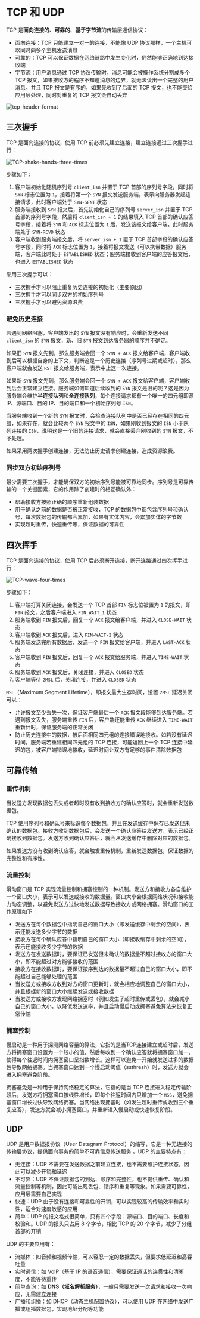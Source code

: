 # TCP 和 UDP

TCP 是**面向连接的**、**可靠的**、**基于字节流**的传输层通信协议：
- 面向连接：TCP 只能建立一对一的连接，不能像 UDP 协议那样，一个主机可以同时向多个主机发送消息
- 可靠的：TCP 可以保证数据在网络链路中发生变化时，仍然能够正确地到达接收端
- 字节流：用户消息通过 TCP 协议传输时，消息可能会被操作系统分割成多个 TCP 报文，如果接收方的程序不知道消息的边界，就无法读出一个完整的用户消息。并且 TCP 报文是有序的，如果先收到了后面的 TCP 报文，也不能交给应用层处理，同时对重复的 TCP 报文会自动丢弃

![tcp-header-format](/TCP和UDP/tcp-header-format.webp)

## 三次握手

TCP 是面向连接的协议，使用 TCP 前必须先建立连接，建立连接通过三次握手进行：

![TCP-shake-hands-three-times](/TCP和UDP/TCP-shake-hands-three-times.webp)

步骤如下：
1. 客户端初始化随机序列号 `client_isn` 并置于 TCP 首部的序列号字段，同时将 `SYN` 标志位置为 `1`，接着将第一个 `SYN` 报文发送服务端，表示向服务器发起连接请求，此时客户端处于 `SYN-SENT` 状态
2. 服务端接收到 `SYN` 报文后，首先初始化自己的序列号 `server_isn` 并置于 TCP 首部的序列号字段，然后将 `client_isn + 1` 的结果填入 TCP 首部的确认应答号字段，接着将 `SYN` 和 `ACK` 标志位置为 `1` 后，发送该报文给客户端，此时服务端处于 `SYN-RCVD` 状态
3. 客户端收到服务端报文后，将 `server_isn + 1` 置于 TCP 首部字段的确认应答号字段，同时将 `ACK` 标志位置为 `1`，接着将报文发送（可以携带数据）服务端，客户端此时处于 `ESTABLISHED` 状态；服务端接收到客户端的应答报文后，也进入 `ESTABLISHED` 状态

采用三次握手可以：
- 三次握手才可以阻止重复历史连接的初始化（主要原因）
- 三次握手才可以同步双方的初始序列号
- 三次握手才可以避免资源浪费

### 避免历史连接

若遇到网络阻塞，客户端发出的 `SYN` 报文没有响应时，会重新发送不同 `client_isn` 的 `SYN` 报文，新、旧 `SYN` 报文到达服务器的顺序并不确定。

如果旧 `SYN` 报文先到，那么服务端会回一个 `SYN + ACK` 报文给客户端，客户端收到后可以根据自身的上下文，判断这是一个历史连接（序列号过期或超时），那么客户端就会发送 `RST` 报文给服务端，表示中止这一次连接。

如果新 `SYN` 报文先到，那么服务端会回一个 `SYN + ACK` 报文给客户端，客户端收到后会正常建立连接。服务端如何知道后续收到的 `SYN` 报文是旧的呢？这是因为服务端会维护**半连接队列**和**全连接队列**，每个连接请求都有一个唯一的四元组即源 IP、源端口、目的 IP、目的端口和一个初始序列号 `ISN`。

当服务端收到一个新的 `SYN` 报文时，会检查连接队列中是否已经存在相同的四元组，如果存在，就会比较两个 `SYN` 报文中的 `ISN`，如果刚收到报文的 `ISN` 小于队列连接的 `ISN`，说明这是一个旧的连接请求，就会直接丢弃刚收到的 `SYN` 报文，不予处理。

如果采用两次握手创建连接，无法防止历史请求创建连接，造成资源浪费。

### 同步双方初始序列号

最少需要三次握手，才能确保双方的初始序列号能被可靠地同步。序列号是可靠传输的一个关键因素，它的作用除了创建时的相互确认外：
- 帮助接收方按照正确的顺序重新组装数据
- 用于确认之前的数据是否被正常接收，TCP 的数据包中都包含序列号和确认号，每次数据包的传输都会累加，如果有实体内容，会累加实体的字节数
- 实现超时重传，快速重传等，保证数据的可靠性

## 四次挥手

TCP 是面向连接的协议，使用 TCP 后必须断开连接，断开连接通过四次挥手进行：

![TCP-wave-four-times](/TCP和UDP/TCP-wave-four-times.webp)

步骤如下：
1. 客户端打算关闭连接，会发送一个 TCP 首部 `FIN` 标志位被置为 `1` 的报文，即 `FIN` 报文，之后客户端进入 `FIN_WAIT_1` 状态
2. 服务端收到 `FIN` 报文后，回复一个 `ACK` 报文给客户端，并进入 `CLOSE-WAIT` 状态
3. 客户端收到 `ACK` 报文后，进入 `FIN-WAIT-2` 状态
4. 服务端发送完所有数据后，发送一个 `FIN` 报文给客户端，并进入 `LAST-ACK` 状态
5. 客户端收到 `FIN` 报文后，回复一个 `ACK` 报文给服务端，并进入 `TIME-WAIT` 状态
6. 服务端收到 `ACK` 报文后，关闭连接，并进入 `CLOSED` 状态
7. 客户端等待 `2MSL` 后，关闭连接，并进入 `CLOSED` 状态

`MSL`（Maximum Segment Lifetime），即报文最大生存时间，设置 `2MSL` 延迟关闭可以：
- 允许报文至少丢失一次，保证客户端最后一个 `ACK` 报文段能够到达服务端。若遇到报文丢失，服务端重传 `FIN` 后，客户端还能重传 `ACK` 继续进入 `TIME-WAIT` 重新计时，保证服务端的正常关闭
- 防止历史连接中的数据，被后面相同四元组的连接错误地接收。如若没有延迟时间，服务端若重建相同四元组的 TCP 连接，可能返回上一个 TCP 连接中延迟的包，被客户端错误地接收，延迟时间让双方有足够的事件清除数据包

## 可靠传输

### 重传机制

当发送方发现数据包丢失或者超时没有收到接收方的确认应答时，就会重新发送数据包。

TCP 使用序列号和确认号来标识每个数据包，并且在发送缓存中保存已发送但未确认的数据包。接收方收到数据包后，会发送一个确认应答给发送方，表示已经正确接收到数据包。发送方收到确认应答后，就会从发送缓存中删除对应的数据包。

如果发送方没有收到确认应答，就会触发重传机制，重新发送数据包，保证数据的完整性和有序性。

### 流量控制

滑动窗口是 TCP 实现流量控制和拥塞控制的一种机制。发送方和接收方各自维护一个窗口大小，表示可以发送或接收的数据量。窗口大小会根据网络状况和接收能力动态调整，以避免发送方过快地发送数据导致接收方或网络拥塞。滑动窗口的工作原理如下：
- 发送方在每个数据包中指明自己的窗口大小（即发送缓存中剩余的空间），表示还能发送多少字节的数据
- 接收方在每个确认应答中指明自己的窗口大小（即接收缓存中剩余的空间），表示还能接收多少字节的数据
- 发送方在发送数据时，要保证已发送但未确认的数据量不超过接收方的窗口大小，即不能超过对方能够接收的范围
- 接收方在接收数据时，要保证按序到达的数据量不超过自己的窗口大小，即不能超过自己能够处理的范围
- 当发送方或接收方收到对方的窗口更新时，就会相应地调整自己的窗口大小，并且根据新的窗口大小继续发送或接收数据
- 当发送方或接收方发现网络拥塞时（例如发生了超时重传或丢包），就会减小自己的窗口大小，以降低发送速率，并且启动慢启动或拥塞避免算法来恢复正常传输

### 拥塞控制

慢启动是一种用于探测网络容量的算法，它指的是当TCP连接建立或超时后，发送方将拥塞窗口设置为一个较小的值，然后每收到一个确认应答就将拥塞窗口加一，使得每个往返时间内拥塞窗口呈指数增长。这样可以避免一开始就发送过多的数据包导致网络拥塞。当拥塞窗口达到一个慢启动阈值（ssthresh）时，发送方就会进入拥塞避免阶段。

拥塞避免是一种用于保持网络稳定的算法，它指的是当 TCP 连接进入稳定传输阶段后，发送方将拥塞窗口按线性增长，即每个往返时间内只增加一个 `MSS`，避免拥塞窗口增长过快导致网络拥塞。当网络出现拥塞时（如发生超时重传或收到三个重复应答），发送方就会减小拥塞窗口，并重新进入慢启动或快速恢复阶段。

## UDP

UDP 是用户数据报协议（User Datagram Protocol）的缩写，它是一种无连接的传输层协议，提供面向事务的简单不可靠信息传送服务 。UDP 的主要特点有：

- 无连接：UDP 不需要在发送数据之前建立连接，也不需要维护连接状态，因此可以减少开销和延迟
- 不可靠：UDP 不保证数据包的到达、顺序和完整性，也不提供重传、确认和流量控制等机制，因此可能出现丢包、错序和重复等现象。如果需要可靠性，应用层需要自己实现
- 快速：UDP 由于没有连接和可靠性的开销，可以实现较高的传输效率和实时性，适合对速度敏感的应用
- 简单：UDP 的报文格式很简单，只有四个字段：源端口、目的端口、长度和校验和。UDP 的报头只占用 8 个字节，相比 TCP 的 20 个字节，减少了分组首部的开销

UDP 的主要应用有：

- 流媒体：如音频和视频传输，可以容忍一定的数据丢失，但要求低延迟和高吞吐量
- 实时通信：如 VoIP（基于 IP 的语音通信），需要保证通话的连贯性和清晰度，不能等待重传
- 简单查询：如 **DNS（域名解析服务）**，一般只需要发送一次请求和接收一次响应，无需建立连接
- 广播和组播：如 DHCP（动态主机配置协议），可以使用 UDP 在网络中发送广播或组播数据包，实现地址分配等功能
